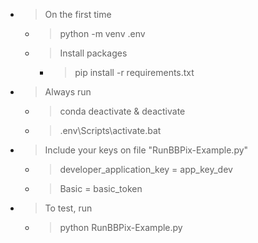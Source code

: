 - > On the first time

	- > python -m venv .env

	- > Install packages

		- > pip install -r requirements.txt 

- > Always run

	- > conda deactivate & deactivate

	- > .env\Scripts\activate.bat

- > Include your keys on file "RunBBPix-Example.py"

	- > developer_application_key = app_key_dev

	- > Basic = basic_token

- > To test, run

	- > python RunBBPix-Example.py
